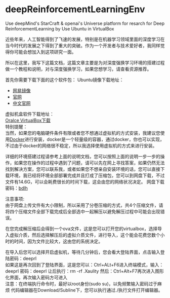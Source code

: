 # deepReinforcementLearningEnv
Use deepMind's StarCraft &amp; openai's Universe platform for resarch for Deep ReinforcementLearning by Use Ubuntu in VirtualBox

近些年来，人工智能得到了飞速的发展，特别是在机器学习领域里面的深度学习在当今时代的发展之下得到了重大的突破。作为一个开发者与技术爱好者，我同样觉得你可能会想加入到这项研究一面。

所以在这里，我写下这篇文档，这篇文章主要是为对深度强换学习环境的搭建过程做一个教程和说明，对与深度强换学习，如果您想学习，请查看资源推荐。

首先你需要下载下面的这个软件包：
Ubuntu镜像下载地址：<br>
<ul>
<li><a href='http://mirrors.163.com/'>网易镜像</a></li>
<li><a href="https://www.ubuntu.com/download/desktop">官网</a></li>
<li><a href="https://cn.ubuntu.com/">中文官网</a></li>
</ul>

虚拟机盒软件下载地址：<br>
<a href="https://www.virtualbox.org/">Oralce VirtualBox下载</a><br>
特别提醒：<br>
当然，如果您的电脑硬件条件有限或者您不想通过虚拟机的方式安装，我建议您使用<a href="https://www.docker.com/">Docker</a>进行安装，docker是一个轻量级的容器，通过docker，你也可以实现，不过由于docker的网络很不稳定，所以我选择使用虚拟机的方式来进行安装。

详细的环境搭建过程请参考上面的说明文档，您可以按照上面的说明一步一步的操作，如果您在操作的过程中遇到了问题，请可以先在网上寻找答案，如果仍然无法找到解决方案，您可以联系我，或者如果您不想亲自安装环境的话，您可以直接下载环境，我已经将环境全部部署完成并且打成了压缩包，您可以到网盘下载，不过文件有14.6G，可以会耗费很长的时间下载，这会由您的网络状况决定。
网盘下载密码：<a href='https://pan.baidu.com/s/1IL8zMFM6zjVtWfRy2Sd0dw'>bdlh</a>

注意事项:<br>
由于网盘上传文件有大小限制，所以采用了分卷压缩的方式，共4个压缩文件，请将四个压缩文件全部下载完成后全部选中一起解压以避免解压过程中可能会出现错误。

在您完成解压缩后会得到一个ova文件，这是您可以打开您的virtualbox，选择导入虚拟介质，然后选择解压后的虚拟介质文件，进行导入，这个能会花费您数个小时的时间，因为文件比较大，这由您的系统决定。

在导入后您可以选择开启虚拟机，等待几分钟后，您会看大登陆界面，点击输入登陆密码：deeprl<br>
如果这是再次回到了登陆界面，这是您可以：Ctrl+ALt+F6进入终端模式，输入：deeprl 密码：deeprl
让后执行：rm -rf .Xaulity
然后：Ctrl+Alt+F7再次进入图形化界面，再次输入密码方可进入<br>
注意：在终端执行命令时，最好以root身份(sudo su)，以免频繁输入密码过于麻烦
代码编辑器在Download/Subline下，您可以执行通过./执行文件打开编辑器。
